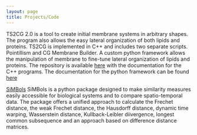 ```yaml
---
layout: page
title: Projects/Code
---
```


TS2CG 2.0 is a tool to create initial membrane systems in arbitrary shapes. The program also  allows the easy lateral organization of both lipids and proteins. TS2CG is implemented in C++ and includes two separate scripts. Pointillism and CG Membrane Builder. A custom python framework allows the manipulation of membrane to fine-tune lateral organization of lipids and proteins. The repository is available [here](https://github.com/weria-pezeshkian/TS2CG) with the documentation for the C++ programs. The documentation for the python framework can be found [here](https://weria-pezeshkian.github.io/TS2CG_python_documentation/)


[SiMBols](https://gitlab.uni-oldenburg.de/quantbiolab/simbols)
SiMBols is a python package designed to make similarity measures easily accessible for biological systems and to compare spatio-temporal data. The package offers a unified approach to calculate the Frechet distance, the weak Frechet distance, the Hausdorff distance, dynamic time warping, Wasserstein distance, Kullback-Leibler diivergence, longest common subsequence and an approach based on difference distance matrices.
